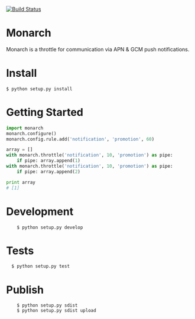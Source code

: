 [![Build Status](https://travis-ci.org/Peppertap/monarch.svg)](https://travis-ci.org/Peppertap/monarch)

# Monarch
Monarch is a throttle for communication via APN &amp; GCM push notifications.


# Install

	$ python setup.py install

# Getting Started

```python
import monarch
monarch.configure()
monarch.config.rule.add('notification', 'promotion', 60)

array = []
with monarch.throttle('notification', 10, 'promotion') as pipe:
    if pipe: array.append(1)
with monarch.throttle('notification', 10, 'promotion') as pipe:
	if pipe: array.append(2)

print array
# [1]
```
# Development

```
	$ python setup.py develop
```

# Tests
```
  $ python setup.py test
```

# Publish

```
	$ python setup.py sdist
	$ python setup.py sdist upload
```
